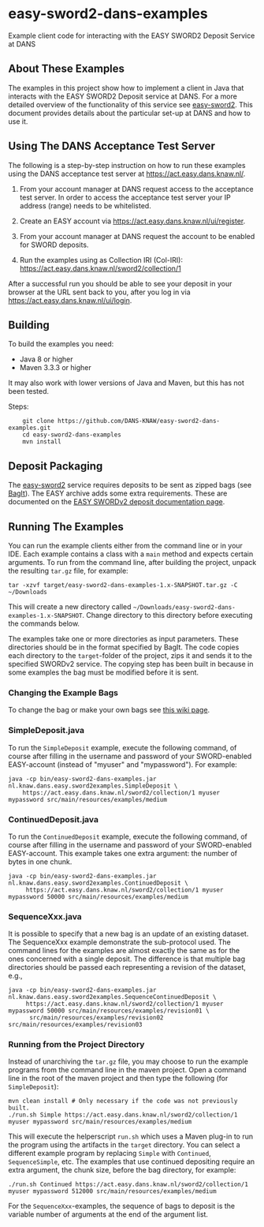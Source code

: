 easy-sword2-dans-examples
=========================

Example client code for interacting with the EASY SWORD2 Deposit Service at DANS


About These Examples
--------------------

The examples in this project show how to implement a client in Java that interacts with the
EASY SWORD2 Deposit service at DANS. For a more detailed overview of the functionality of this
service see [easy-sword2]. This document provides details about the particular set-up at DANS
and how to use it.

[easy-sword2]: https://github.com/DANS-KNAW/easy-sword2

Using The DANS Acceptance Test Server
-------------------------------------

The following is a step-by-step instruction on how to run these examples using the DANS
acceptance test server at https://act.easy.dans.knaw.nl/.

1. From your account manager at DANS request access to the acceptance test server. In order to access the acceptance test server
   your IP address (range) needs to be whitelisted.
    
2. Create an EASY account via https://act.easy.dans.knaw.nl/ui/register.

3. From your account manager at DANS request the account to be enabled for SWORD deposits.

4. Run the examples using as Collection IRI (Col-IRI): https://act.easy.dans.knaw.nl/sword2/collection/1

After a successful run you should be able to see your deposit in your browser at the URL sent back to you, after
you log in via https://act.easy.dans.knaw.nl/ui/login.


Building
--------

To build the examples you need:

* Java 8 or higher
* Maven 3.3.3 or higher

It may also work with lower versions of Java and Maven, but this has not been tested.

Steps:

        git clone https://github.com/DANS-KNAW/easy-sword2-dans-examples.git
        cd easy-sword2-dans-examples
        mvn install


Deposit Packaging
-----------------

The [easy-sword2] service requires deposits to be sent as zipped bags (see [BagIt]). The EASY archive adds some
extra requirements. These are documented on the [EASY SWORDv2 deposit documentation page].
  
[EASY SWORDv2 deposit documentation page]: https://easy.dans.knaw.nl/doc/sword2.html
[BagIt]: https://datatracker.ietf.org/doc/draft-kunze-bagit


Running The Examples
--------------------

You can run the example clients either from the command line or in your IDE. Each example contains a class with a `main` method
and expects certain arguments. To run from the command line, after building the project, unpack the resulting `tar.gz` file, for
example:

    tar -xzvf target/easy-sword2-dans-examples-1.x-SNAPSHOT.tar.gz -C ~/Downloads

This will create a new directory called `~/Downloads/easy-sword2-dans-examples-1.x-SNAPSHOT`. Change directory to this directory
before executing the commands below.

The examples take one or more directories as input parameters. These directories should be in the format specified by BagIt. The code 
copies each directory to the `target`-folder of the project, zips it and sends it to the specified SWORDv2 service. The copying step 
has been built in because in some examples the bag must be modified before it is sent.

### Changing the Example Bags

To change the bag or make your own bags see [this wiki page].

[this wiki page]: https://github.com/DANS-KNAW/easy-sword2/wiki/HOWTO---Create-an-EASY-Deposit-Bag


### SimpleDeposit.java

To run the `SimpleDeposit` example, execute the following command, of course after filling in the username and password of your SWORD-enabled
EASY-account (instead of "myuser" and "mypassword"). For example:

    java -cp bin/easy-sword2-dans-examples.jar nl.knaw.dans.easy.sword2examples.SimpleDeposit \
        https://act.easy.dans.knaw.nl/sword2/collection/1 myuser mypassword src/main/resources/examples/medium


### ContinuedDeposit.java

To run the `ContinuedDeposit` example, execute the following command, of course after filling in the username and password of your SWORD-enabled
EASY-account. This example takes one extra argument: the number of bytes in one chunk.

    java -cp bin/easy-sword2-dans-examples.jar nl.knaw.dans.easy.sword2examples.ContinuedDeposit \
         https://act.easy.dans.knaw.nl/sword2/collection/1 myuser mypassword 50000 src/main/resources/examples/medium 

### SequenceXxx.java

It is possible to specify that a new bag is an update of an existing dataset. The SequenceXxx example demonstrate the sub-protocol used. The
command lines for the examples are almost exactly the same as for the ones concerned with a single deposit. The difference is that multiple
bag directories should be passed each representing a revision of the dataset, e.g.,

    java -cp bin/easy-sword2-dans-examples.jar nl.knaw.dans.easy.sword2examples.SequenceContinuedDeposit \
         https://act.easy.dans.knaw.nl/sword2/collection/1 myuser mypassword 50000 src/main/resources/examples/revision01 \
          src/main/resources/examples/revision02 src/main/resources/examples/revision03

### Running from the Project Directory

Instead of unarchiving the `tar.gz` file, you may choose to run the example programs from the command line in the maven project. Open a command line in the root
of the maven project and then type the following (for `SimpleDeposit`): 

    mvn clean install # Only necessary if the code was not previously built.
    ./run.sh Simple https://act.easy.dans.knaw.nl/sword2/collection/1 myuser mypassword src/main/resources/examples/medium
    
This will execute the helperscript `run.sh` which uses a Maven plug-in to run the program using the artifacts in the `target` directory.
You can select a different example program by replacing `Simple` with `Continued`, `SequenceSimple`, etc. The examples that use 
continued depositing require an extra argument, the chunk size, before the bag directory, for example:

    ./run.sh Continued https://act.easy.dans.knaw.nl/sword2/collection/1 myuser mypassword 512000 src/main/resources/examples/medium
    
For the `SequenceXxx`-examples, the sequence of bags to deposit is the variable number of arguments at the end of the argument list.    
